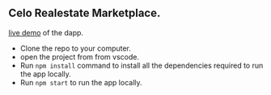 ## Celo Realestate Marketplace.

[live demo](https://zingy-pony-603f0a.netlify.app/) of the dapp.

- Clone the repo to your computer.
- open the project from from vscode.
- Run `npm install` command to install all the dependencies required to run the app locally.
- Run `npm start` to run the app locally.
